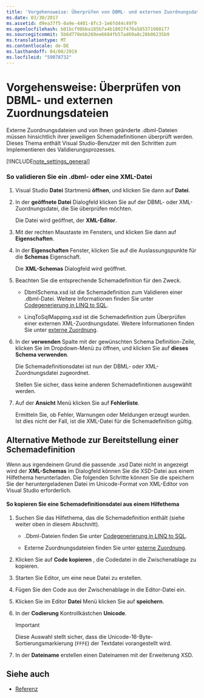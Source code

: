 ```yaml
---
title: 'Vorgehensweise: Überprüfen von DBML- und externen Zuordnungsdateien'
ms.date: 03/30/2017
ms.assetid: d9ea37f5-0a9e-4401-8fc3-1e6fd44c49f9
ms.openlocfilehash: b01bcf98bba185b7a4b1802f470a585371980177
ms.sourcegitcommit: 5b6d778ebb269ee6684fb57ad69a8c28b06235b9
ms.translationtype: MT
ms.contentlocale: de-DE
ms.lasthandoff: 04/08/2019
ms.locfileid: "59078732"
---
```

# <a name="how-to-validate-dbml-and-external-mapping-files"></a>Vorgehensweise: Überprüfen von DBML- und externen Zuordnungsdateien
Externe Zuordnungsdateien und von Ihnen geänderte .dbml-Dateien müssen hinsichtlich ihrer jeweiligen Schemadefinitionen überprüft werden. Dieses Thema enthält Visual Studio-Benutzer mit den Schritten zum Implementieren des Validierungsprozesses.  
  
 [!INCLUDE[note_settings_general](../../../../../../includes/note-settings-general-md.md)]  
  
### <a name="to-validate-a-dbml-or-xml-file"></a>So validieren Sie ein .dbml- oder eine XML-Datei  
  
1.  Visual Studio **Datei** Startmenü **öffnen**, und klicken Sie dann auf **Datei**.  
  
2.  In der **geöffnete Datei** Dialogfeld klicken Sie auf der DBML- oder XML-Zuordnungsdatei, die Sie überprüfen möchten.  
  
     Die Datei wird geöffnet, der **XML-Editor**.  
  
3.  Mit der rechten Maustaste im Fensters, und klicken Sie dann auf **Eigenschaften**.  
  
4.  In der **Eigenschaften** Fenster, klicken Sie auf die Auslassungspunkte für die **Schemas** Eigenschaft.  
  
     Die **XML-Schemas** Dialogfeld wird geöffnet.  
  
5.  Beachten Sie die entsprechende Schemadefinition für den Zweck.  
  
    -   DbmlSchema.xsd ist die Schemadefinition zum Validieren einer .dbml-Datei. Weitere Informationen finden Sie unter [Codegenerierung in LINQ to SQL](../../../../../../docs/framework/data/adonet/sql/linq/code-generation-in-linq-to-sql.md).  
  
    -   LinqToSqlMapping.xsd ist die Schemadefinition zum Überprüfen einer externen XML-Zuordnungsdatei. Weitere Informationen finden Sie unter [externe Zuordnung](../../../../../../docs/framework/data/adonet/sql/linq/external-mapping.md).  
  
6.  In der **verwenden** Spalte mit der gewünschten Schema Definition-Zeile, klicken Sie im Dropdown-Menü zu öffnen, und klicken Sie auf **dieses Schema verwenden**.  
  
     Die Schemadefinitionsdatei ist nun der DBML- oder XML-Zuordnungsdatei zugeordnet.  
  
     Stellen Sie sicher, dass keine anderen Schemadefinitionen ausgewählt werden.  
  
7.  Auf der **Ansicht** Menü klicken Sie auf **Fehlerliste**.  
  
     Ermitteln Sie, ob Fehler, Warnungen oder Meldungen erzeugt wurden. Ist dies nicht der Fall, ist die XML-Datei für die Schemadefinition gültig.  
  
## <a name="alternate-method-for-supplying-schema-definition"></a>Alternative Methode zur Bereitstellung einer Schemadefinition  
 Wenn aus irgendeinem Grund die passende .xsd Datei nicht in angezeigt wird der **XML-Schemas** im Dialogfeld können Sie die XSD-Datei aus einem Hilfethema herunterladen. Die folgenden Schritte können Sie die speichern Sie der heruntergeladenen Datei im Unicode-Format von XML-Editor von Visual Studio erforderlich.  
  
#### <a name="to-copy-a-schema-definition-file-from-a-help-topic"></a>So kopieren Sie eine Schemadefinitionsdatei aus einem Hilfethema  
  
1.  Suchen Sie das Hilfethema, das die Schemadefinition enthält (siehe weiter oben in diesem Abschnitt).  
  
    -   .Dbml-Dateien finden Sie unter [Codegenerierung in LINQ to SQL](../../../../../../docs/framework/data/adonet/sql/linq/code-generation-in-linq-to-sql.md).  
  
    -   Externe Zuordnungsdateien finden Sie unter [externe Zuordnung](../../../../../../docs/framework/data/adonet/sql/linq/external-mapping.md).  
  
2.  Klicken Sie auf **Code kopieren** , die Codedatei in die Zwischenablage zu kopieren.  
  
3.  Starten Sie Editor, um eine neue Datei zu erstellen.  
  
4.  Fügen Sie den Code aus der Zwischenablage in die Editor-Datei ein.  
  
5.  Klicken Sie im Editor **Datei** Menü klicken Sie auf **speichern**.  
  
6.  In der **Codierung** Kontrollkästchen **Unicode**.  
  
    > [!IMPORTANT]
    >  Diese Auswahl stellt sicher, dass die Unicode-16-Byte-Sortierungsmarkierung (`FFFE`) der Textdatei vorangestellt wird.  
  
7.  In der **Dateiname** erstellen einen Dateinamen mit der Erweiterung XSD.  
  
## <a name="see-also"></a>Siehe auch

- [Referenz](../../../../../../docs/framework/data/adonet/sql/linq/reference.md)
